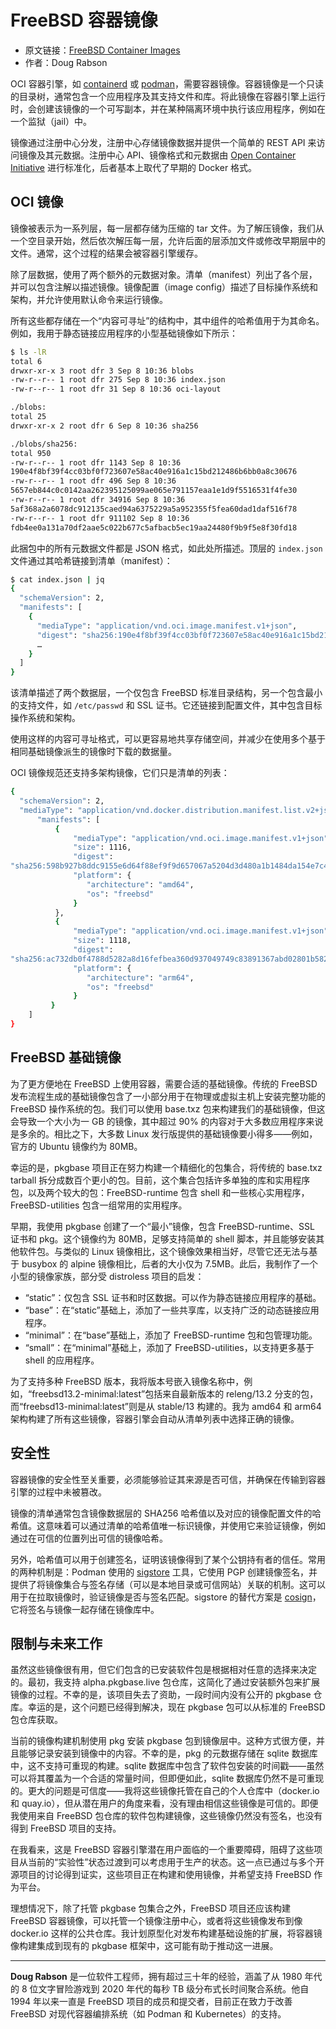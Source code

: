 # FreeBSD 容器镜像

- 原文链接：[FreeBSD Container Images](https://freebsdfoundation.org/our-work/journal/browser-based-edition/freebsd-14-0/freebsd-container-images/)
- 作者：Doug Rabson

OCI 容器引擎，如 [containerd](https://containerd.io/) 或 [podman](https://podman.io/)，需要容器镜像。容器镜像是一个只读的目录树，通常包含一个应用程序及其支持文件和库。将此镜像在容器引擎上运行时，会创建该镜像的一个可写副本，并在某种隔离环境中执行该应用程序，例如在一个监狱（jail）中。

镜像通过注册中心分发，注册中心存储镜像数据并提供一个简单的 REST API 来访问镜像及其元数据。注册中心 API、镜像格式和元数据由 [Open Container Initiative](https://opencontainers.org/) 进行标准化，后者基本上取代了早期的 Docker 格式。

## OCI 镜像

镜像被表示为一系列层，每一层都存储为压缩的 tar 文件。为了解压镜像，我们从一个空目录开始，然后依次解压每一层，允许后面的层添加文件或修改早期层中的文件。通常，这个过程的结果会被容器引擎缓存。

除了层数据，使用了两个额外的元数据对象。清单（manifest）列出了各个层，并可以包含注解以描述镜像。镜像配置（image config）描述了目标操作系统和架构，并允许使用默认命令来运行镜像。

所有这些都存储在一个“内容可寻址”的结构中，其中组件的哈希值用于为其命名。例如，我用于静态链接应用程序的小型基础镜像如下所示：

```sh
$ ls -lR
total 6
drwxr-xr-x 3 root dfr 3 Sep 8 10:36 blobs
-rw-r--r-- 1 root dfr 275 Sep 8 10:36 index.json
-rw-r--r-- 1 root dfr 31 Sep 8 10:36 oci-layout

./blobs:
total 25
drwxr-xr-x 2 root dfr 6 Sep 8 10:36 sha256

./blobs/sha256:
total 950
-rw-r--r-- 1 root dfr 1143 Sep 8 10:36
190e4f8bf39f4cc03bf0f723607e58ac40e916a1c15bd212486b6bb0a8c30676
-rw-r--r-- 1 root dfr 496 Sep 8 10:36
5657eb844c0c0142aa262395125099ae065e791157eaa1e1d9f5516531f4fe30
-rw-r--r-- 1 root dfr 34916 Sep 8 10:36
5af368a2a6078dc912135caed94a6375229a5a952355f5fea60dad1daf516f78
-rw-r--r-- 1 root dfr 911102 Sep 8 10:36
fdb4ee0a131a70df2aae5c022b677c5afbacb5ec19aa24480f9b9f5e8f30fd18
```

此捆包中的所有元数据文件都是 JSON 格式，如此处所描述。顶层的 `index.json` 文件通过其哈希链接到清单（manifest）：

```sh
$ cat index.json | jq
{
  "schemaVersion": 2,
  "manifests": [
    {
      "mediaType": "application/vnd.oci.image.manifest.v1+json",
      "digest": "sha256:190e4f8bf39f4cc03bf0f723607e58ac40e916a1c15bd212486b6bb0a8c30676",
      …
    }
  ]
}
```

该清单描述了两个数据层，一个仅包含 FreeBSD 标准目录结构，另一个包含最小的支持文件，如 `/etc/passwd` 和 SSL 证书。它还链接到配置文件，其中包含目标操作系统和架构。

使用这样的内容可寻址格式，可以更容易地共享存储空间，并减少在使用多个基于相同基础镜像派生的镜像时下载的数据量。

OCI 镜像规范还支持多架构镜像，它们只是清单的列表：

```sh
{
  "schemaVersion": 2,
  "mediaType": "application/vnd.docker.distribution.manifest.list.v2+json",
      "manifests": [
          {
              "mediaType": "application/vnd.oci.image.manifest.v1+json",
              "size": 1116,
              "digest":
"sha256:598b927b8ddc9155e6d64f88ef9f9d657067a5204d3d480a1b1484da154e7c4",
              "platform": {
                 "architecture": "amd64",
                 "os": "freebsd"
              }
          },
          {
              "mediaType": "application/vnd.oci.image.manifest.v1+json",
              "size": 1118,
              "digest":
"sha256:ac732db0f4788d5282a8d16fefbea360d937049749c83891367abd02801b582",
              "platform": {
                 "architecture": "arm64",
                 "os": "freebsd"
              }
         }
    ]
}
```

## FreeBSD 基础镜像

为了更方便地在 FreeBSD 上使用容器，需要合适的基础镜像。传统的 FreeBSD 发布流程生成的基础镜像包含了一小部分用于在物理或虚拟主机上安装完整功能的 FreeBSD 操作系统的包。我们可以使用 base.txz 包来构建我们的基础镜像，但这会导致一个大小为一 GB 的镜像，其中超过 90% 的内容对于大多数应用程序来说是多余的。相比之下，大多数 Linux 发行版提供的基础镜像要小得多——例如，官方的 Ubuntu 镜像约为 80MB。

幸运的是，pkgbase 项目正在努力构建一个精细化的包集合，将传统的 base.txz tarball 拆分成数百个更小的包。目前，这个集合包括许多单独的库和实用程序包，以及两个较大的包：FreeBSD-runtime 包含 shell 和一些核心实用程序，FreeBSD-utilities 包含一组常用的实用程序。

早期，我使用 pkgbase 创建了一个“最小”镜像，包含 FreeBSD-runtime、SSL 证书和 pkg。这个镜像约为 80MB，足够支持简单的 shell 脚本，并且能够安装其他软件包。与类似的 Linux 镜像相比，这个镜像效果相当好，尽管它还无法与基于 busybox 的 alpine 镜像相比，后者的大小仅为 7.5MB。此后，我制作了一个小型的镜像家族，部分受 distroless 项目的启发：

* “static”：仅包含 SSL 证书和时区数据。可以作为静态链接应用程序的基础。
* “base”：在“static”基础上，添加了一些共享库，以支持广泛的动态链接应用程序。
* “minimal”：在“base”基础上，添加了 FreeBSD-runtime 包和包管理功能。
* “small”：在“minimal”基础上，添加了 FreeBSD-utilities，以支持更多基于 shell 的应用程序。

为了支持多种 FreeBSD 版本，我将版本号嵌入镜像名称中，例如，“freebsd13.2-minimal:latest”包括来自最新版本的 releng/13.2 分支的包，而“freebsd13-minimal:latest”则是从 stable/13 构建的。我为 amd64 和 arm64 架构构建了所有这些镜像，容器引擎会自动从清单列表中选择正确的镜像。

## 安全性

容器镜像的安全性至关重要，必须能够验证其来源是否可信，并确保在传输到容器引擎的过程中未被篡改。

镜像的清单通常包含镜像数据层的 SHA256 哈希值以及对应的镜像配置文件的哈希值。这意味着可以通过清单的哈希值唯一标识镜像，并使用它来验证镜像，例如通过在可信的位置列出可信的镜像哈希。

另外，哈希值可以用于创建签名，证明该镜像得到了某个公钥持有者的信任。常用的两种机制是：Podman 使用的 [sigstore](https://access.redhat.com/documentation/en-us/red_hat_enterprise_linux/8/html/building_running_and_managing_containers/assembly_signing-container-images_building-running-and-managing-containers) 工具，它使用 PGP 创建镜像签名，并提供了将镜像集合与签名存储（可以是本地目录或可信网站）关联的机制。这可以用于在拉取镜像时，验证镜像是否与签名匹配。sigstore 的替代方案是 [cosign](https://github.com/sigstore/cosign)，它将签名与镜像一起存储在镜像库中。

## 限制与未来工作

虽然这些镜像很有用，但它们包含的已安装软件包是根据相对任意的选择来决定的。最初，我支持 alpha.pkgbase.live 包仓库，这简化了通过安装额外包来扩展镜像的过程。不幸的是，该项目失去了资助，一段时间内没有公开的 pkgbase 仓库。幸运的是，这个问题已经得到解决，现在 pkgbase 包可以从标准的 FreeBSD 包仓库获取。

当前的镜像构建机制使用 pkg 安装 pkgbase 包到镜像层中。这种方式很方便，并且能够记录安装到镜像中的内容。不幸的是，pkg 的元数据存储在 sqlite 数据库中，这不支持可重现的构建。sqlite 数据库中包含了软件包安装的时间戳——虽然可以将其覆盖为一个合适的常量时间，但即便如此，sqlite 数据库仍然不是可重现的。更大的问题是可信度——我将这些镜像托管在自己的个人仓库中（docker.io 和 quay.io），但从潜在用户的角度来看，没有理由相信这些镜像是可信的。即便我使用来自 FreeBSD 包仓库的软件包构建镜像，这些镜像仍然没有签名，也没有得到 FreeBSD 项目的支持。

在我看来，这是 FreeBSD 容器引擎潜在用户面临的一个重要障碍，阻碍了这些项目从当前的“实验性”状态过渡到可以考虑用于生产的状态。这一点已通过与多个开源项目的讨论得到证实，这些项目正在构建和使用镜像，并希望支持 FreeBSD 作为平台。

理想情况下，除了托管 pkgbase 包集合之外，FreeBSD 项目还应该构建 FreeBSD 容器镜像，可以托管一个镜像注册中心，或者将这些镜像发布到像 docker.io 这样的公共仓库。我计划原型化对发布构建基础设施的扩展，将容器镜像构建集成到现有的 pkgbase 框架中，这可能有助于推动这一进展。

---

**Doug Rabson** 是一位软件工程师，拥有超过三十年的经验，涵盖了从 1980 年代的 8 位文字冒险游戏到 2020 年代的每秒 TB 级分布式长时间聚合系统。他自 1994 年以来一直是 FreeBSD 项目的成员和提交者，目前正在致力于改善 FreeBSD 对现代容器编排系统（如 Podman 和 Kubernetes）的支持。

